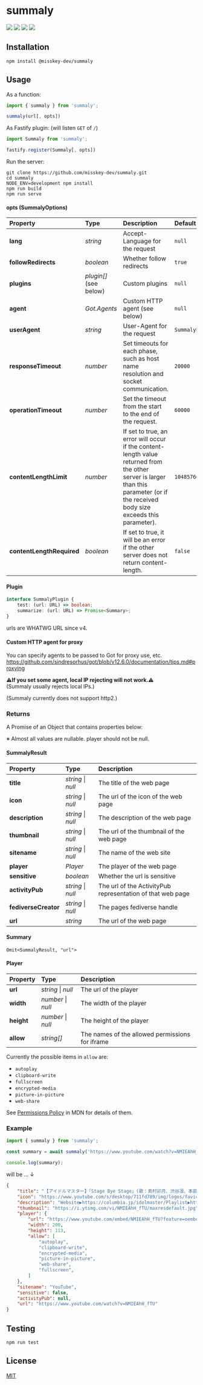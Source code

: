 summaly
================================================================

[![][npm-badge]][npm-link]
[![][mit-badge]][mit]
[![][himawari-badge]][himasaku]
[![][sakurako-badge]][himasaku]

Installation
----------------------------------------------------------------
```
npm install @misskey-dev/summaly
```

Usage
----------------------------------------------------------------
As a function:

```javascript
import { summaly } from 'summaly';

summaly(url[, opts])
```

As Fastify plugin:
(will listen `GET` of `/`)

```javascript
import Summaly from 'summaly';

fastify.register(Summaly[, opts])
```

Run the server:

```
git clone https://github.com/misskey-dev/summaly.git
cd summaly
NODE_ENV=development npm install
npm run build
npm run serve
```

#### opts (SummalyOptions)

| Property                  | Type                   | Description                                                                                                                                                                         | Default                |
|:--------------------------|:-----------------------|:------------------------------------------------------------------------------------------------------------------------------------------------------------------------------------|:-----------------------|
| **lang**                  | *string*               | Accept-Language for the request                                                                                                                                                     | `null`                 |
| **followRedirects**       | *boolean*              | Whether follow redirects                                                                                                                                                            | `true`                 |
| **plugins**               | *plugin[]* (see below) | Custom plugins                                                                                                                                                                      | `null`                 |
| **agent**                 | *Got.Agents*           | Custom HTTP agent (see below)                                                                                                                                                       | `null`                 |
| **userAgent**             | *string*               | User-Agent for the request                                                                                                                                                          | `SummalyBot/[version]` |
| **responseTimeout**       | *number*               | Set timeouts for each phase, such as host name resolution and socket communication.                                                                                                 | `20000`                |
| **operationTimeout**      | *number*               | Set the timeout from the start to the end of the request.                                                                                                                           | `60000`                |
| **contentLengthLimit**    | *number*               | If set to true, an error will occur if the content-length value returned from the other server is larger than this parameter (or if the received body size exceeds this parameter). | `10485760`             |
| **contentLengthRequired** | *boolean*              | If set to true, it will be an error if the other server does not return content-length.                                                                                             | `false`                |

#### Plugin

``` typescript
interface SummalyPlugin {
	test: (url: URL) => boolean;
	summarize: (url: URL) => Promise<Summary>;
}
```

urls are WHATWG URL since v4.

#### Custom HTTP agent for proxy
You can specify agents to be passed to Got for proxy use, etc.  
https://github.com/sindresorhus/got/blob/v12.6.0/documentation/tips.md#proxying

**⚠️If you set some agent, local IP rejecting will not work.⚠️**  
(Summaly usually rejects local IPs.)

(Summaly currently does not support http2.)

### Returns

A Promise of an Object that contains properties below:

※ Almost all values are nullable. player should not be null.

#### SummalyResult

| Property        | Type               | Description                                                |
|:----------------|:-------------------|:-----------------------------------------------------------|
| **title**            | *string* \| *null* | The title of the web page                                  |
| **icon**             | *string* \| *null* | The url of the icon of the web page                        |
| **description**      | *string* \| *null* | The description of the web page                            |
| **thumbnail**        | *string* \| *null* | The url of the thumbnail of the web page                   |
| **sitename**         | *string* \| *null* | The name of the web site                                   |
| **player**           | *Player*           | The player of the web page                                 |
| **sensitive**        | *boolean*          | Whether the url is sensitive                               |
| **activityPub**      | *string* \| *null* | The url of the ActivityPub representation of that web page |
| **fediverseCreator** | *string* \| *null* | The pages fediverse handle                                 |
| **url**              | *string*           | The url of the web page                                    |

#### Summary

`Omit<SummalyResult, "url">`

#### Player

| Property   | Type               | Description                                     |
|:-----------|:-------------------|:------------------------------------------------|
| **url**    | *string* \| *null* | The url of the player                           |
| **width**  | *number* \| *null* | The width of the player                         |
| **height** | *number* \| *null* | The height of the player                        |
| **allow**  | *string[]*         | The names of the allowed permissions for iframe |

Currently the possible items in `allow` are:

* `autoplay`
* `clipboard-write`
* `fullscreen`
* `encrypted-media`
* `picture-in-picture`
* `web-share`

See [Permissions Policy](https://developer.mozilla.org/en-US/docs/Web/HTTP/Permissions_Policy) in MDN for details of them.

### Example

```javascript
import { summaly } from 'summaly';

const summary = await summaly('https://www.youtube.com/watch?v=NMIEAhH_fTU');

console.log(summary);
```

will be ... ↓

```json
{
	"title": "【アイドルマスター】「Stage Bye Stage」(歌：島村卯月、渋谷凛、本田未央)",
	"icon": "https://www.youtube.com/s/desktop/711fd789/img/logos/favicon.ico",
	"description": "Website▶https://columbia.jp/idolmaster/Playlist▶https://www.youtube.com/playlist?list=PL83A2998CF3BBC86D2018年7月18日発売予定THE IDOLM@STER CINDERELLA GIRLS CG STAR...",
	"thumbnail": "https://i.ytimg.com/vi/NMIEAhH_fTU/maxresdefault.jpg",
	"player": {
		"url": "https://www.youtube.com/embed/NMIEAhH_fTU?feature=oembed",
		"width": 200,
		"height": 113,
		"allow": [
			"autoplay",
			"clipboard-write",
			"encrypted-media",
			"picture-in-picture",
			"web-share",
			"fullscreen",
		]
	},
	"sitename": "YouTube",
	"sensitive": false,
	"activityPub": null,
	"url": "https://www.youtube.com/watch?v=NMIEAhH_fTU"
}
```

Testing
----------------------------------------------------------------
`npm run test`

License
----------------------------------------------------------------
[MIT](LICENSE)

[mit]:            http://opensource.org/licenses/MIT
[mit-badge]:      https://img.shields.io/badge/license-MIT-444444.svg?style=flat-square
[himasaku]:       https://himasaku.net
[himawari-badge]: https://img.shields.io/badge/%E5%8F%A4%E8%B0%B7-%E5%90%91%E6%97%A5%E8%91%B5-1684c5.svg?style=flat-square
[sakurako-badge]: https://img.shields.io/badge/%E5%A4%A7%E5%AE%A4-%E6%AB%BB%E5%AD%90-efb02a.svg?style=flat-square
[npm-link]:       https://www.npmjs.com/package/@misskey-dev/summaly
[npm-badge]:      https://img.shields.io/npm/v/@misskey-dev/summaly.svg?style=flat-square
